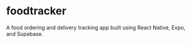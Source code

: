 # foodtracker
A food ordering and delivery tracking app built using React Native, Expo, and Supabase.
